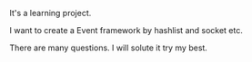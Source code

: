 It's a learning project.

I want to create a Event framework by hashlist and socket etc.

There are many questions. I will solute it try my best.
